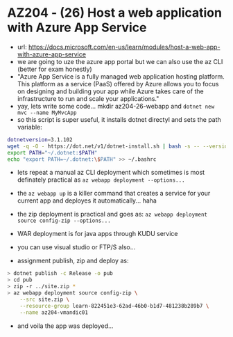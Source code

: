 # AZ204 - (26) Host a web application with Azure App Service

- url: <https://docs.microsoft.com/en-us/learn/modules/host-a-web-app-with-azure-app-service>
- we are going to uze the azure app portal but we can also use the az CLI (better for exam honestly)
- "Azure App Service is a fully managed web application hosting platform. This platform as a service (PaaS) offered by Azure allows you to focus on designing and building your app while Azure takes care of the infrastructure to run and scale your applications."
- yay, lets write some code... mkdir az204-26-webapp and `dotnet new mvc --name MyMvcApp`
- so this script is super useful, it installs dotnet directyl and sets the path variable:

```bash
dotnetversion=3.1.102
wget -q -O - https://dot.net/v1/dotnet-install.sh | bash -s -- --version $dotnetversion
export PATH="~/.dotnet:$PATH"
echo "export PATH=~/.dotnet:\$PATH" >> ~/.bashrc
```

- lets repeat a manual az CLI deployment which sometimes is most definately practical as `az webapp deployment --options...`
- the `az webapp up` is a killer command that creates a service for your current app and deployes it automatically... haha
- the zip deployment is practical and goes as: `az webapp deployment source config-zip --options...`
- WAR deployment is for java apps through KUDU service
- you can use visual studio or FTP/S also...

- assignment publish, zip and deploy as:

```bash
> dotnet publish -c Release -o pub
> cd pub
> zip -r ../site.zip *
> az webapp deployment source config-zip \
    --src site.zip \
    --resource-group learn-822451e3-62ad-46b0-b1d7-481238b289b7 \
    --name az204-vmandic01
```

- and voila the app was deployed...
